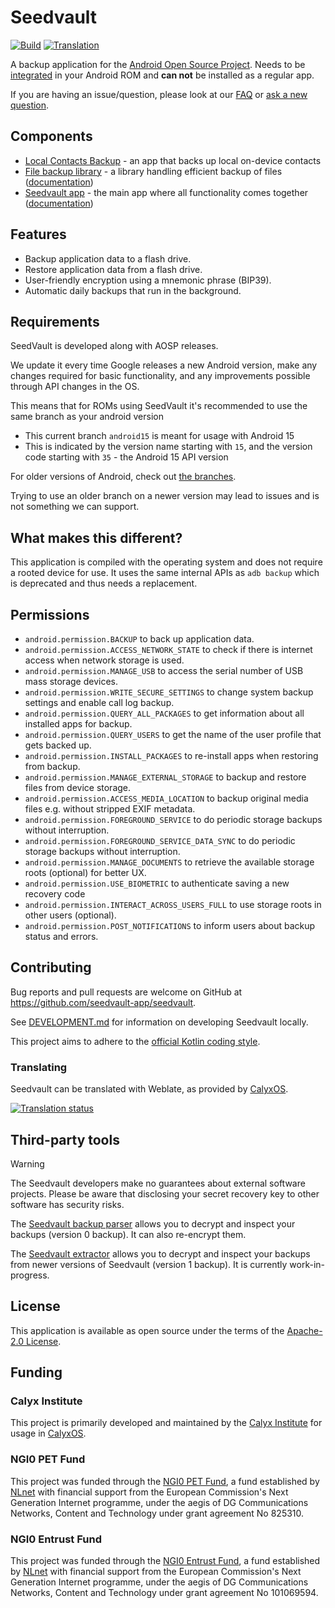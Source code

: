 # Seedvault
[![Build](https://github.com/seedvault-app/seedvault/actions/workflows/build.yml/badge.svg)](https://github.com/seedvault-app/seedvault/actions/workflows/build.yml)
[![Translation](https://hosted.weblate.org/widget/calyxos/seedvault/svg-badge.svg)](https://hosted.weblate.org/engage/calyxos)

A backup application for the [Android Open Source Project](https://source.android.com/).
Needs to be [integrated](https://github.com/seedvault-app/seedvault/wiki/ROM-Integration)
in your Android ROM and **can not** be installed as a regular app.

If you are having an issue/question,
please look at our [FAQ](https://github.com/seedvault-app/seedvault/wiki/FAQ)
or [ask a new question](https://github.com/seedvault-app/seedvault/discussions).

## Components

* [Local Contacts Backup](contactsbackup) - an app that backs up local on-device contacts
* [File backup library](storage) - a library handling efficient backup of files
  ([documentation](storage/doc/design.md))
* [Seedvault app](app) - the main app where all functionality comes together
  ([documentation](doc/README.md))

## Features
- Backup application data to a flash drive.
- Restore application data from a flash drive.
- User-friendly encryption using a mnemonic phrase (BIP39).
- Automatic daily backups that run in the background.

## Requirements

SeedVault is developed along with AOSP releases.

We update it every time Google releases a new Android version, 
make any changes required for basic functionality,
and any improvements possible through API changes in the OS.

This means that for ROMs using SeedVault it's recommended
to use the same branch as your android version

- This current branch `android15` is meant for usage with Android 15
- This is indicated by the version name starting with `15`,
  and the version code starting with `35` - the Android 15 API version

For older versions of Android,
check out [the branches](https://github.com/seedvault-app/seedvault/branches).

Trying to use an older branch on a newer version may lead to issues
and is not something we can support.

## What makes this different?

This application is compiled with the operating system and does not require a rooted device for use.
It uses the same internal APIs as `adb backup` which is deprecated and thus needs a replacement.

## Permissions
* `android.permission.BACKUP` to back up application data.
* `android.permission.ACCESS_NETWORK_STATE` to check if there is internet access when network storage is used.
* `android.permission.MANAGE_USB` to access the serial number of USB mass storage devices.
* `android.permission.WRITE_SECURE_SETTINGS` to change system backup settings and enable call log backup.
* `android.permission.QUERY_ALL_PACKAGES` to get information about all installed apps for backup.
* `android.permission.QUERY_USERS` to get the name of the user profile that gets backed up.
* `android.permission.INSTALL_PACKAGES` to re-install apps when restoring from backup.
* `android.permission.MANAGE_EXTERNAL_STORAGE` to backup and restore files from device storage.
* `android.permission.ACCESS_MEDIA_LOCATION` to backup original media files e.g. without stripped EXIF metadata.
* `android.permission.FOREGROUND_SERVICE` to do periodic storage backups without interruption.
* `android.permission.FOREGROUND_SERVICE_DATA_SYNC` to do periodic storage backups without interruption.
* `android.permission.MANAGE_DOCUMENTS` to retrieve the available storage roots (optional) for better UX.
* `android.permission.USE_BIOMETRIC` to authenticate saving a new recovery code
* `android.permission.INTERACT_ACROSS_USERS_FULL` to use storage roots in other users (optional).
* `android.permission.POST_NOTIFICATIONS` to inform users about backup status and errors.

## Contributing
Bug reports and pull requests are welcome on GitHub at https://github.com/seedvault-app/seedvault.

See [DEVELOPMENT.md](app/development/DEVELOPMENT.md) for information
on developing Seedvault locally.

This project aims to adhere to the
[official Kotlin coding style](https://developer.android.com/kotlin/style-guide).

### Translating
Seedvault can be translated with Weblate, as provided by [CalyxOS](https://hosted.weblate.org/projects/calyxos/).

[![Translation status](https://hosted.weblate.org/widget/calyxos/seedvault/horizontal-auto.svg)](https://hosted.weblate.org/engage/calyxos/)

## Third-party tools

> [!WARNING]
> The Seedvault developers make no guarantees about external software projects.
> Please be aware that disclosing your secret recovery key to other software has security risks.

The [Seedvault backup parser](https://github.com/tlambertz/seedvault_backup_parser)
allows you to decrypt and inspect your backups (version 0 backup).
It can also re-encrypt them.

The [Seedvault extractor](https://github.com/jackwilsdon/seedvault-extractor)
allows you to decrypt and inspect your backups from newer versions of Seedvault (version 1 backup).
It is currently work-in-progress.

## License
This application is available as open source under the terms
of the [Apache-2.0 License](https://opensource.org/licenses/Apache-2.0).

## Funding

### Calyx Institute

This project is primarily developed and maintained by the [Calyx Institute](https://calyxinstitute.org/)
for usage in [CalyxOS](https://calyxos.org/).

### NGI0 PET Fund

This project was funded through the [NGI0 PET Fund](https://nlnet.nl/project/Seedvault/),
a fund established by [NLnet](https://nlnet.nl)
with financial support from the European Commission's Next Generation Internet programme,
under the aegis of DG Communications Networks, Content and Technology
under grant agreement No 825310.

### NGI0 Entrust Fund

This project was funded through the
[NGI0 Entrust Fund](https://nlnet.nl/project/SeedVault-Integrity/),
a fund established by [NLnet](https://nlnet.nl)
with financial support from the European Commission's Next Generation Internet programme,
under the aegis of DG Communications Networks, Content and Technology
under grant agreement No 101069594.
